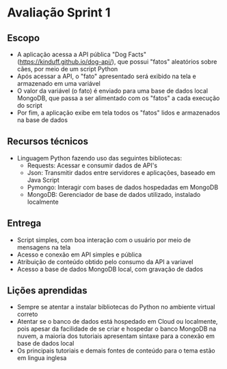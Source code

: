 # Avaliação Sprint 1

## Escopo
- A aplicação acessa a API pública "Dog Facts" (https://kinduff.github.io/dog-api/), que possui "fatos" aleatórios sobre cães, por meio de um script Python
- Após acessar a API, o "fato" apresentado será exibido na tela e armazenado em uma variável
- O valor da variável (o fato) é enviado para uma base de dados local MongoDB, que passa a ser alimentado com os "fatos" a cada execução do script
- Por fim, a aplicação exibe em tela todos os "fatos" lidos e armazenados na base de dados

## Recursos técnicos
- Linguagem Python fazendo uso das seguintes bibliotecas:
  - Requests: Acessar e consumir dados de API's
  - Json: Transmitir dados entre servidores e aplicações, baseado em Java Script
  - Pymongo: Interagir com bases de dados hospedadas em MongoDB
  - MongoDB: Gerenciador de base de dados utilizado, instalado localmente

## Entrega
- Script simples, com boa interação com o usuário por meio de mensagens na tela
- Acesso e conexão em API simples e pública
- Atribuição de conteúdo obtido pelo consumo da API a variavel
- Acesso a base de dados MongoDB local, com gravação de dados

## Lições aprendidas
- Sempre se atentar a instalar bibliotecas do Python no ambiente virtual correto
- Atentar se o banco de dados está hospedado em Cloud ou localmente, pois apesar da facilidade de se criar e hospedar o banco MongoDB na nuvem, a maioria dos tutoriais apresentam sintaxe para a conexão em base de dados local
- Os principais tutoriais e demais fontes de conteúdo para o tema estão em lingua inglesa


